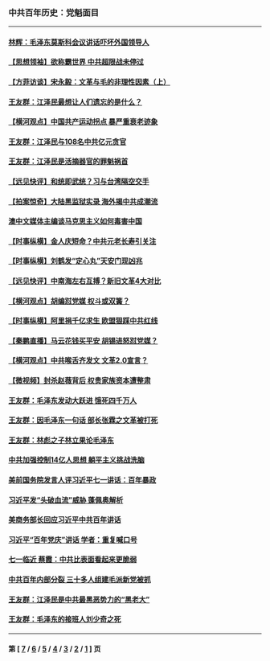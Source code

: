 ### 中共百年历史：党魁面目
---
#### [林辉：毛泽东莫斯科会议讲话吓坏外国领导人](../../pages/nf1176107/n13917931.md?08230430) 
#### [【思想领袖】欲称霸世界 中共超限战未停过](../../pages/nf1176107/n13745142.md?08230430) 
#### [【方菲访谈】宋永毅：文革与毛的非理性因素（上）](../../pages/nf1176107/n13469956.md?08230430) 
#### [王友群：江泽民最想让人们遗忘的是什么？](../../pages/nf1176107/n13408949.md?08230430) 
#### [【横河观点】中国共产运动拐点 暴严重衰老迹象](../../pages/nf1176107/n13388333.md?08230430) 
#### [王友群：江泽民与108名中共亿元贪官](../../pages/nf1176107/n13352358.md?08230430) 
#### [王友群：江泽民是活摘器官的罪魁祸首](../../pages/nf1176107/n13336903.md?08230430) 
#### [【远见快评】和统即武统？习与台湾隔空交手](../../pages/nf1176107/n13297739.md?08230430) 
#### [【拍案惊奇】大陆黑监狱实录 海外揭中共成潮流](../../pages/nf1176107/n13288853.md?08230430) 
#### [澳中文媒体主编谈马克思主义如何毒害中国](../../pages/nf1176107/n13257387.md?08230430) 
#### [【时事纵横】金人庆短命？中共元老长寿引关注](../../pages/nf1176107/n13217934.md?08230430) 
#### [【时事纵横】刘鹤发“定心丸”天安门现凶兆](../../pages/nf1176107/n13215416.md?08230430) 
#### [【远见快评】中南海左右互搏？新旧文革4大对比](../../pages/nf1176107/n13214745.md?08230430) 
#### [【横河观点】胡编怼党媒 权斗或双簧？](../../pages/nf1176107/n13210864.md?08230430) 
#### [【时事纵横】阿里捐千亿求生 欧盟狠踩中共红线](../../pages/nf1176107/n13206431.md?08230430) 
#### [【秦鹏直播】马云花钱买平安 胡锡进怒怼党媒？](../../pages/nf1176107/n13206392.md?08230430) 
#### [【横河观点】中共喉舌齐发文 文革2.0宣言？](../../pages/nf1176107/n13201248.md?08230430) 
#### [【微视频】封杀赵薇背后 权贵家族资本遭整肃](../../pages/nf1176107/n13197798.md?08230430) 
#### [王友群：毛泽东发动大跃进 饿死四千万人](../../pages/nf1176107/n13177158.md?08230430) 
#### [王友群：因毛泽东一句话 部长张霖之文革被打死](../../pages/nf1176107/n13161711.md?08230430) 
#### [王友群：林彪之子林立果论毛泽东](../../pages/nf1176107/n13128622.md?08230430) 
#### [中共加强控制14亿人思想 躺平主义挑战洗脑](../../pages/nf1176107/n13094299.md?08230430) 
#### [美前国务院发言人评习近平七一讲话：百年暴政](../../pages/nf1176107/n13066986.md?08230430) 
#### [习近平发“头破血流”威胁 蓬佩奥解析](../../pages/nf1176107/n13063604.md?08230430) 
#### [美商务部长回应习近平中共百年讲话](../../pages/nf1176107/n13062903.md?08230430) 
#### [习近平“百年党庆”讲话 学者：重复喊口号](../../pages/nf1176107/n13061411.md?08230430) 
#### [七一临近 蔡霞：中共比表面看起来更脆弱](../../pages/nf1176107/n13056418.md?08230430) 
#### [中共百年内部分裂 三十多人组建毛派新党被抓](../../pages/nf1176107/n13044023.md?08230430) 
#### [王友群：江泽民是中共最黑恶势力的“黑老大”](../../pages/nf1176107/n13022180.md?08230430) 
#### [王友群：毛泽东的接班人刘少奇之死](../../pages/nf1176107/n12991772.md?08230430) 

---
#### 第 [ [7](./7.md?08230430) / [6](./6.md?08230430) / [5](./5.md?08230430) / [4](./4.md?08230430) / [3](./3.md?08230430) / [2](./2.md?08230430) / [1](./1.md?08230430) ] 页

